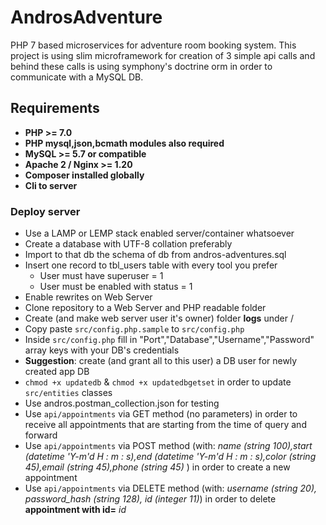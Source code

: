 # AndrosAdventure
PHP 7 based microservices for adventure room booking system. This project is using slim microframework for creation of 3 simple api calls and behind these calls is using symphony's doctrine orm in order to communicate with a MySQL DB.

## Requirements
* **PHP >= 7.0**
* **PHP mysql,json,bcmath modules also required**
* **MySQL >= 5.7 or compatible**
* **Apache 2 / Nginx >= 1.20**
* **Composer installed globally**
* **Cli to server**

### Deploy server
* Use a LAMP or LEMP stack enabled server/container whatsoever
* Create a database with UTF-8 collation preferably
* Import to that db the schema of db from andros-adventures.sql
* Insert one record to tbl_users table with every tool you prefer
  * User must have superuser = 1
  * User must be enabled with status = 1
* Enable rewrites on Web Server
* Clone repository to a Web Server and PHP readable folder
* Create (and make web server user it's owner) folder **logs** under /
* Copy paste `src/config.php.sample` to `src/config.php`
* Inside `src/config.php` fill in "Port","Database","Username","Password" array keys with your DB's credentials
* **Suggestion**: create (and grant all to this user) a DB user for newly created app DB
* `chmod +x updatedb` & `chmod +x updatedbgetset` in order to update `src/entities` classes
* Use andros.postman_collection.json for testing
* Use `api/appointments` via GET method (no parameters) in order to receive all appointments that are starting from the time of query and forward
* Use `api/appointments` via POST method (with: *name (string 100),start (datetime 'Y-m'd H : m : s),end (datetime 'Y-m'd H : m : s),color (string 45),email (string 45),phone (string 45)* ) in order to create a new appointment
* Use `api/appointments` via DELETE method  (with: *username (string 20), password_hash (string 128), id (integer 11)*) in order to delete **appointment with id=** *id*
